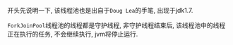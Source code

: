 
开头先说明一下, 该线程池也是出自于`Doug Lea`的手笔, 出现于jdk1.7.

`ForkJoinPool`线程池的线程都是守护线程, 非守护线程结束后, 该线程池中的线程正在执行的任务, 不会继续执行, jvm将停止运行.